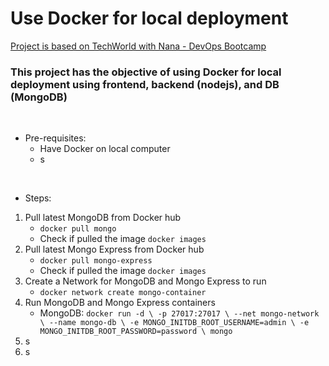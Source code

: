 # Use Docker for local deployment

[Project is based on TechWorld with Nana - DevOps Bootcamp](https://www.techworld-with-nana.com/devops-bootcamp)

### This project has the objective of using Docker for local deployment using frontend, backend (nodejs), and DB (MongoDB)
<br />

- Pre-requisites:
  - Have Docker on local computer
  - s 
<br />
 
- Steps:
1. Pull latest MongoDB from Docker hub
    - ```docker pull mongo```
    - Check if pulled the image ```docker images```
2. Pull latest Mongo Express from Docker hub
    - ```docker pull mongo-express```
    - Check if pulled the image ```docker images```
3. Create a Network for MongoDB and Mongo Express to run
    - ```docker network create mongo-container```
4. Run MongoDB and Mongo Express containers
    - MongoDB: ```docker run -d \
      -p 27017:27017 \
      --net mongo-network \
      --name mongo-db \
      -e MONGO_INITDB_ROOT_USERNAME=admin \
      -e MONGO_INITDB_ROOT_PASSWORD=password \
      mongo```
6. s
7. s 

